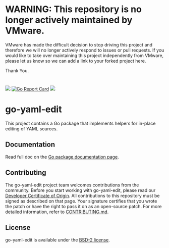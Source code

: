 # WARNING: This repository is no longer actively maintained by VMware.

VMware has made the difficult decision to stop driving this project and therefore we will no longer actively respond
to issues or pull requests. If you would like to take over maintaining this project independently from VMware, please
let us know so we can add a link to your forked project here.

Thank You.

#
#

[![](https://img.shields.io/static/v1?label=godev&message=reference&color=00add8)](https://pkg.go.dev/github.com/vmware-labs/go-yaml-edit?tab=doc)
[![Go Report Card](https://goreportcard.com/badge/github.com/vmware-labs/go-yaml-edit)](https://goreportcard.com/report/github.com/vmware-labs/go-yaml-edit)
![](https://github.com/vmware-labs/go-yaml-edit/workflows/CI/badge.svg)

# go-yaml-edit

This project contains a Go package that implements helpers for in-place editing of YAML sources.

## Documentation

Read full doc on the [Go package documentation page](https://pkg.go.dev/github.com/vmware-labs/go-yaml-edit?tab=doc).

## Contributing

The go-yaml-edit project team welcomes contributions from the community. Before you start working with go-yaml-edit, please
read our [Developer Certificate of Origin](https://cla.vmware.com/dco). All contributions to this repository must be
signed as described on that page. Your signature certifies that you wrote the patch or have the right to pass it on
as an open-source patch. For more detailed information, refer to [CONTRIBUTING.md](CONTRIBUTING.md).

## License

go-yaml-edit is available under the [BSD-2 license](LICENSE).
